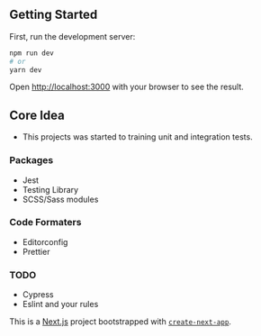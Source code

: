 ## Getting Started

First, run the development server:

```bash
npm run dev
# or
yarn dev
```

Open [http://localhost:3000](http://localhost:3000) with your browser to see the result.

## Core Idea

- This projects was started to training unit and integration tests.

### Packages

- Jest
- Testing Library
- SCSS/Sass modules

### Code Formaters

- Editorconfig
- Prettier

### TODO

- Cypress
- Eslint and your rules

This is a [Next.js](https://nextjs.org/) project bootstrapped with [`create-next-app`](https://github.com/vercel/next.js/tree/canary/packages/create-next-app).
